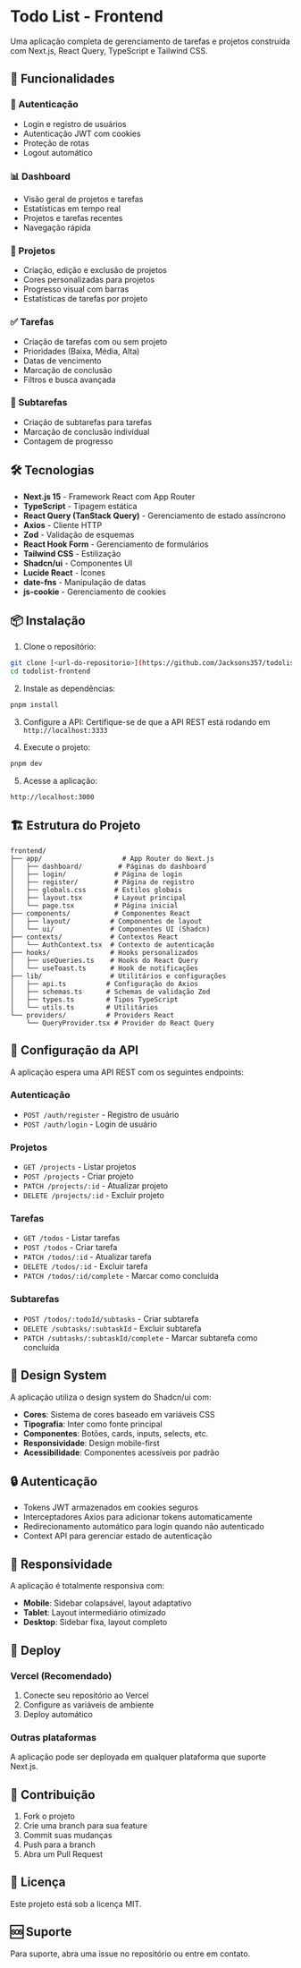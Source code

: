 # Todo List - Frontend

Uma aplicação completa de gerenciamento de tarefas e projetos construída com Next.js, React Query, TypeScript e Tailwind CSS.

## 🚀 Funcionalidades

### 🔐 Autenticação
- Login e registro de usuários
- Autenticação JWT com cookies
- Proteção de rotas
- Logout automático

### 📊 Dashboard
- Visão geral de projetos e tarefas
- Estatísticas em tempo real
- Projetos e tarefas recentes
- Navegação rápida

### 📁 Projetos
- Criação, edição e exclusão de projetos
- Cores personalizadas para projetos
- Progresso visual com barras
- Estatísticas de tarefas por projeto

### ✅ Tarefas
- Criação de tarefas com ou sem projeto
- Prioridades (Baixa, Média, Alta)
- Datas de vencimento
- Marcação de conclusão
- Filtros e busca avançada

### 📝 Subtarefas
- Criação de subtarefas para tarefas
- Marcação de conclusão individual
- Contagem de progresso

## 🛠️ Tecnologias

- **Next.js 15** - Framework React com App Router
- **TypeScript** - Tipagem estática
- **React Query (TanStack Query)** - Gerenciamento de estado assíncrono
- **Axios** - Cliente HTTP
- **Zod** - Validação de esquemas
- **React Hook Form** - Gerenciamento de formulários
- **Tailwind CSS** - Estilização
- **Shadcn/ui** - Componentes UI
- **Lucide React** - Ícones
- **date-fns** - Manipulação de datas
- **js-cookie** - Gerenciamento de cookies

## 📦 Instalação

1. Clone o repositório:
```bash
git clone [<url-do-repositorio>](https://github.com/Jacksons357/todolist-frontend)
cd todolist-frontend
```

2. Instale as dependências:
```bash
pnpm install
```

3. Configure a API:
Certifique-se de que a API REST está rodando em `http://localhost:3333`

4. Execute o projeto:
```bash
pnpm dev
```

5. Acesse a aplicação:
```
http://localhost:3000
```

## 🏗️ Estrutura do Projeto

```
frontend/
├── app/                    # App Router do Next.js
│   ├── dashboard/         # Páginas do dashboard
│   ├── login/            # Página de login
│   ├── register/         # Página de registro
│   ├── globals.css       # Estilos globais
│   ├── layout.tsx        # Layout principal
│   └── page.tsx          # Página inicial
├── components/           # Componentes React
│   ├── layout/          # Componentes de layout
│   └── ui/              # Componentes UI (Shadcn)
├── contexts/            # Contextos React
│   └── AuthContext.tsx  # Contexto de autenticação
├── hooks/               # Hooks personalizados
│   ├── useQueries.ts    # Hooks do React Query
│   └── useToast.ts      # Hook de notificações
├── lib/                 # Utilitários e configurações
│   ├── api.ts          # Configuração do Axios
│   ├── schemas.ts      # Schemas de validação Zod
│   ├── types.ts        # Tipos TypeScript
│   └── utils.ts        # Utilitários
└── providers/          # Providers React
    └── QueryProvider.tsx # Provider do React Query
```

## 🔧 Configuração da API

A aplicação espera uma API REST com os seguintes endpoints:

### Autenticação
- `POST /auth/register` - Registro de usuário
- `POST /auth/login` - Login de usuário

### Projetos
- `GET /projects` - Listar projetos
- `POST /projects` - Criar projeto
- `PATCH /projects/:id` - Atualizar projeto
- `DELETE /projects/:id` - Excluir projeto

### Tarefas
- `GET /todos` - Listar tarefas
- `POST /todos` - Criar tarefa
- `PATCH /todos/:id` - Atualizar tarefa
- `DELETE /todos/:id` - Excluir tarefa
- `PATCH /todos/:id/complete` - Marcar como concluída

### Subtarefas
- `POST /todos/:todoId/subtasks` - Criar subtarefa
- `DELETE /subtasks/:subtaskId` - Excluir subtarefa
- `PATCH /subtasks/:subtaskId/complete` - Marcar subtarefa como concluída

## 🎨 Design System

A aplicação utiliza o design system do Shadcn/ui com:

- **Cores**: Sistema de cores baseado em variáveis CSS
- **Tipografia**: Inter como fonte principal
- **Componentes**: Botões, cards, inputs, selects, etc.
- **Responsividade**: Design mobile-first
- **Acessibilidade**: Componentes acessíveis por padrão

## 🔒 Autenticação

- Tokens JWT armazenados em cookies seguros
- Interceptadores Axios para adicionar tokens automaticamente
- Redirecionamento automático para login quando não autenticado
- Context API para gerenciar estado de autenticação

## 📱 Responsividade

A aplicação é totalmente responsiva com:

- **Mobile**: Sidebar colapsável, layout adaptativo
- **Tablet**: Layout intermediário otimizado
- **Desktop**: Sidebar fixa, layout completo

## 🚀 Deploy

### Vercel (Recomendado)
1. Conecte seu repositório ao Vercel
2. Configure as variáveis de ambiente
3. Deploy automático

### Outras plataformas
A aplicação pode ser deployada em qualquer plataforma que suporte Next.js.

## 🤝 Contribuição

1. Fork o projeto
2. Crie uma branch para sua feature
3. Commit suas mudanças
4. Push para a branch
5. Abra um Pull Request

## 📄 Licença

Este projeto está sob a licença MIT.

## 🆘 Suporte

Para suporte, abra uma issue no repositório ou entre em contato.
